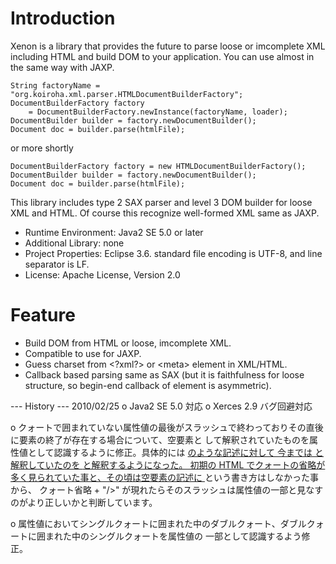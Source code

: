 # Introduction
Xenon is a library that provides the future to parse loose or imcomplete XML including HTML and
build DOM to your application. You can use almost in the same way with JAXP.

	String factoryName = "org.koiroha.xml.parser.HTMLDocumentBuilderFactory";
	DocumentBuilderFactory factory
	    = DocumentBuilderFactory.newInstance(factoryName, loader);
	DocumentBuilder builder = factory.newDocumentBuilder();
	Document doc = builder.parse(htmlFile);

or more shortly

	DocumentBuilderFactory factory = new HTMLDocumentBuilderFactory();
	DocumentBuilder builder = factory.newDocumentBuilder();
	Document doc = builder.parse(htmlFile);

This library includes type 2 SAX parser and level 3 DOM builder for loose XML and HTML. Of course
this recognize well-formed XML same as JAXP.

* Runtime Environment: Java2 SE 5.0 or later
* Additional Library: none
* Project Properties: Eclipse 3.6. standard file encoding is UTF-8, and line separator is LF.
* License: Apache License, Version 2.0

# Feature

* Build DOM from HTML or loose, imcomplete XML.
* Compatible to use for JAXP.
* Guess charset from &lt;?xml?&gt; or &lt;meta&gt; element in XML/HTML.
* Callback based parsing same as SAX (but it is faithfulness for loose structure, so begin-end
callback of element is asymmetric).

--- History ---
2010/02/25
 o Java2 SE 5.0 対応
 o Xerces 2.9 バグ回避対応

 o クォートで囲まれていない属性値の最後がスラッシュで終わっておりその直後に要素の終了が存在する場合について、空要素と
   して解釈されていたものを属性値として認識するように修正。具体的には <a href=/foo/bar/> のような記述に対して
   今までは <a href="/foo/bar"/> と解釈していたのを <a href="/foo/bar/"> と解釈するようになった。
   初期の HTML でクォートの省略が多く見られていた事と、その頃は空要素の記述に <a/> という書き方はしなかった事から、
   クォート省略 + "/>" が現れたらそのスラッシュは属性値の一部と見なすのがより正しいかと判断しています。

 o 属性値においてシングルクォートに囲まれた中のダブルクォート、ダブルクォートに囲まれた中のシングルクォートを属性値の
   一部として認識するよう修正。
